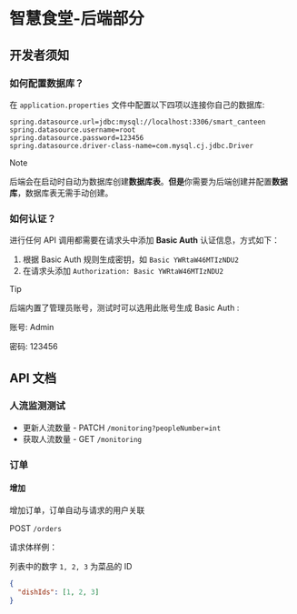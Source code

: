 # 智慧食堂-后端部分

## 开发者须知

### 如何配置数据库？

在 `application.properties` 文件中配置以下四项以连接你自己的数据库:

```properties
spring.datasource.url=jdbc:mysql://localhost:3306/smart_canteen
spring.datasource.username=root
spring.datasource.password=123456
spring.datasource.driver-class-name=com.mysql.cj.jdbc.Driver
```

> [!NOTE]
> 后端会在启动时自动为数据库创建**数据库表**。**但是**你需要为后端创建并配置**数据库**，数据库表无需手动创建。

### 如何认证？

进行任何 API 调用都需要在请求头中添加 **Basic Auth** 认证信息，方式如下：

1. 根据 Basic Auth 规则生成密钥，如 `Basic YWRtaW46MTIzNDU2`
2. 在请求头添加 `Authorization: Basic YWRtaW46MTIzNDU2`

> [!TIP]
> 后端内置了管理员账号，测试时可以选用此账号生成 Basic Auth :
> 
> 账号: Admin
> 
> 密码: 123456

## API 文档

### 人流监测测试

- 更新人流数量 - PATCH `/monitoring?peopleNumber=int`
- 获取人流数量 - GET `/monitoring`

### 订单

#### 增加

增加订单，订单自动与请求的用户关联

POST `/orders`

请求体样例：

列表中的数字 `1, 2, 3` 为菜品的 ID

```json
{
  "dishIds": [1, 2, 3]
}
```




